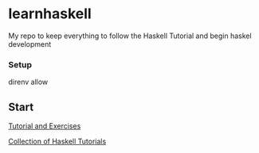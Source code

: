# learnhaskell
My repo to keep everything to follow the Haskell Tutorial and begin haskel development


### Setup

direnv allow

## Start

[Tutorial and Exercises](https://www.cis.upenn.edu/~cis1940/spring13/lectures.html)

[Collection of Haskell Tutorials](https://wiki.haskell.org/Tutorials)

